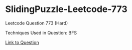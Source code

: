 # SlidingPuzzle-Leetcode-773

Leetcode Question 773 (Hard)

Techniques Used in Question:
BFS

[Link to Question](https://leetcode.com/problems/sliding-puzzle/)
